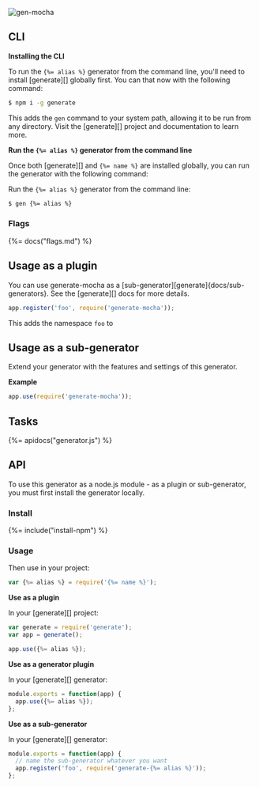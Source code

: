 ![gen-mocha](https://cloud.githubusercontent.com/assets/383994/15221990/bb9c4e6e-183b-11e6-9c41-d85c7edcad77.gif)

## CLI

**Installing the CLI**

To run the `{%= alias %}` generator from the command line, you'll need to install [generate][] globally first. You can that now with the following command:

```sh
$ npm i -g generate
```

This adds the `gen` command to your system path, allowing it to be run from any directory. Visit the [generate][] project and documentation to learn more.

**Run the `{%= alias %}` generator from the command line**

Once both [generate][] and `{%= name %}` are installed globally, you can run the generator with the following command: 

Run the `{%= alias %}` generator from the command line:

```sh
$ gen {%= alias %}
```

### Flags
{%= docs("flags.md") %}

## Usage as a plugin

You can use generate-mocha as a [sub-generator][generate]{docs/sub-generators}. See the [generate][] docs for more details.

```js
app.register('foo', require('generate-mocha'));
```

This adds the namespace `foo` to 


## Usage as a sub-generator

Extend your generator with the features and settings of this generator.

**Example**

```js
app.use(require('generate-mocha'));
```

## Tasks
{%= apidocs("generator.js") %}

## API

To use this generator as a node.js module - as a plugin or sub-generator, you must first install the generator locally. 

### Install

{%= include("install-npm") %}

### Usage

Then use in your project:

```js
var {%= alias %} = require('{%= name %}');
```

**Use as a plugin**

In your [generate][] project:

```js
var generate = require('generate');
var app = generate();

app.use({%= alias %});
```

**Use as a generator plugin**

In your [generate][] generator:

```js
module.exports = function(app) {
  app.use({%= alias %});
};
```

**Use as a sub-generator**

In your [generate][] generator:

```js
module.exports = function(app) {
  // name the sub-generator whatever you want
  app.register('foo', require('generate-{%= alias %}'));
};
```
